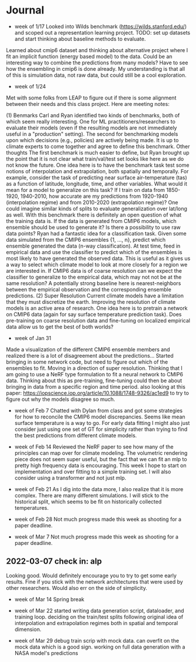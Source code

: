 # Journal

- week of 1/17
Looked into Wilds benchmark (https://wilds.stanford.edu/) and scoped out a representation learning project.
TODO: set up datasets and start thinking about baseline methods to evaluate.

Learned about cmip6 dataset and thinking about alternative project where I fit an implicit function (energy based model) to the data. Could be an interesting way to combine the predictions from many models? Have to see how the ensembling in cmip6 is done already. My understanding is that all of this is simulation data, not raw data, but could still be a cool exploration.

- week of 1/24

Met with some folks from LEAP to figure out if there is some alignment between their needs and this class project. Here are meeting notes:

(1) Benmarks
Carl and Ryan identified two kinds of benchmarks, both of which seem really interesting.
One for ML practitioners/researchers to evaluate their models (even if the resulting models are not immediately useful in a "production" setting).
The second for benchmarking models upon which decisions (e.g., policies) are actively being made. It is up to climate experts to come together and agree to define this benchmark.
Other thoughts
The first benchmark is much easier to define, but Ryan brought up the point that it is not clear what train/val/test set looks like here as we do not know the future.
One idea here is to have the benchmark task test some notions of interpolation and extrapolation, both spatially and temporally. For example, consider the task of predicting near surface air-temperature (tas) as a function of latitude, longitude, time, and other variables. What would it mean for a model to generalize on this task? If I train on data from 1850-1920, 1940-2010, how accurate are my predictions from 1920-1940 (interpolation regime) and from 2010-2020 (extrapolation regime)? One could imagine similar kinds of splits to evaluate generalization over lat/long as well.
With this benchmark there is definitely an open question of what the training data is. If the data is generated from CMIP6 models, which ensemble should be used to generate it? Is there a possibility to use raw data points?
Ryan had a fantastic idea for a classification task. Given some data simulated from the CMIP6 ensembles {1, ..., n}, predict which ensemble generated the data (n-way classification). At test time, feed in empirical data and use the classifier to predict which of the ensembles is most likely to have generated the observed data. This is useful as it gives us a way to select which climate model to look at more closely for a region we are interested in.
If CMIP6 data is of coarse resolution can we expect the classifier to generalize to the empirical data, which may not not be at the same resolution?
A potentially strong baseline here is nearest-neighbors between the empirical observation and the corresponding ensemble predictions.
(2) Super Resolution
Current climate models have a limitation that they must discretize the earth. Improving the resolution of climate models is an active area of research.
One idea here is to pretrain a network on CMIP6 data (again for say surface temperature prediction task). Does pre-training on coarse resolution data and fine-tuning on localized empirical data allow us to get the best of both worlds?

- week of Jan 31

Made a visualization of the different CMIP6 ensemble members and realized there is a lot of disagreement about the predictions...
Started bringing in some network code, but need to figure out which of the ensembles to fit. Moving in a direction of super resolution. Thinking that I am going to use a NeRF type formulation to fit a neural network to CMIP6 data. Thinking about this as pre-training, fine-tuning could then be about bringing in data from a specific region and time period.
also looking at this paper: https://iopscience.iop.org/article/10.1088/1748-9326/ac1ed9
to try to figure out why the models disagree so much.

- week of Feb 7
Chatted with Dylan from class and got some strategies for how to reconcile the CMIP6 model discrepancies. Seems like mean surface temperature is a way to go. For early data fitting I might also just consider just using one set of GT for simplicity rather than trying to find the best predictions from different climate models.

- week of Feb 14
Reviewed the NeRF paper to see how many of the principles can map over for climate modeling. The volumetric rendering piece does not seem super useful, but the fact that we can fit an mlp to pretty high frequency data is encouraging. This week I hope to start on implementation and over fitting to a simple training set. I will also consider using a transformer and not just mlp.

- week of Feb 21
As I dig into the data more, I also realize that it is more complex. There are many different simulations. I will stick to the historical split, which seems to be fit on historically collected temperatures.

- week of Feb 28
Not much progress made this week as shooting for a paper deadline.

- week of Mar 7
Not much progress made this week as shooting for a paper deadline.

## 2022-03-07 check in: alp

Looking good. Would definitely encourage you to try to get some early results. Fine if you stick with the network architectures that were used by other researchers. Would also err on the side of simplicity.

- week of Mar 14
Spring break

- week of Mar 22
started writing data generation script, dataloader, and training loop.
deciding on the train/test splits following original idea of interpolation and extrapolation regimes both in spatial and temporal dimension.

- week of Mar 29
debug train scrip with mock data. can overfit on the mock data which is a good sign. working on full data generation with a NASA model's predictions

